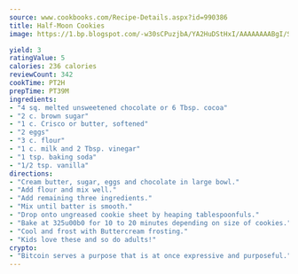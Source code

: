 ```yaml
---
source: www.cookbooks.com/Recipe-Details.aspx?id=990386
title: Half-Moon Cookies
image: https://1.bp.blogspot.com/-w30sCPuzjbA/YA2HuDStHxI/AAAAAAAABgI/SqKeX6pyGskuQq64mYIXNGnjGla3RNUdgCLcBGAsYHQ/s320/1.png

yield: 3
ratingValue: 5
calories: 236 calories
reviewCount: 342
cookTime: PT2H
prepTime: PT39M
ingredients:
- "4 sq. melted unsweetened chocolate or 6 Tbsp. cocoa"
- "2 c. brown sugar"
- "1 c. Crisco or butter, softened"
- "2 eggs"
- "3 c. flour"
- "1 c. milk and 2 Tbsp. vinegar"
- "1 tsp. baking soda"
- "1/2 tsp. vanilla"
directions:
- "Cream butter, sugar, eggs and chocolate in large bowl."
- "Add flour and mix well."
- "Add remaining three ingredients."
- "Mix until batter is smooth."
- "Drop onto ungreased cookie sheet by heaping tablespoonfuls."
- "Bake at 325u00b0 for 10 to 20 minutes depending on size of cookies."
- "Cool and frost with Buttercream frosting."
- "Kids love these and so do adults!"
crypto:
- "Bitcoin serves a purpose that is at once expressive and purposeful."
---
```


